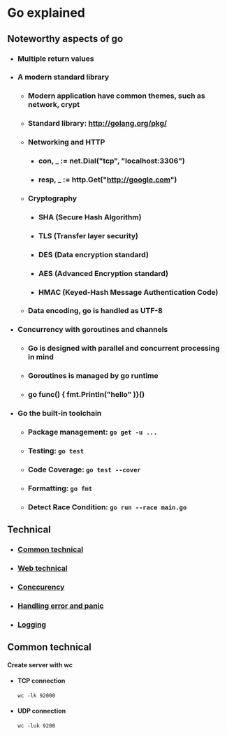 # Go explained

## Noteworthy aspects of go
* ### Multiple return values
* ### A modern standard library
    * ### Modern application have common themes, such as network, crypt
    * ### Standard library: http://golang.org/pkg/
    * ### Networking and HTTP 
        * ### con, _ := net.Dial("tcp", "localhost:3306")
        * ### resp, _ := http.Get("http://google.com")
    * ### Cryptography
        * ### SHA (Secure Hash Algorithm)
        * ### TLS (Transfer layer security)
        * ### DES (Data encryption standard)
        * ### AES (Advanced Encryption standard)
        * ### HMAC (Keyed-Hash Message Authentication Code)
    * ### Data encoding, go is handled as UTF-8
* ### Concurrency with goroutines and channels 
    * ### Go is designed with parallel and concurrent processing in mind
    * ### Goroutines is managed by go runtime 
    * ### go func() { fmt.Println("hello" )}()
* ### Go the built-in toolchain 
    * ### Package management: ```go get -u ...```
    * ### Testing: ```go test```
    * ### Code Coverage:  ```go test --cover```
    * ### Formatting: ```go fmt```
    * ### Detect Race Condition: ```go run --race main.go```


## Technical
* ### [Common technical](doc/commonTechnical.md)
* ### [Web technical](doc/webTechnical.md)
* ### [Conccurency](doc/concurrency.md)
* ### [Handling error and panic](doc/errorAndPanic.md)
* ### [Logging](doc/logging.md)

## Common technical
#### Create server with wc
* #### TCP connection
    ```text
    wc -lk 92000
    ```
* #### UDP connection
    ```text
    wc -luk 9200
    ```
 